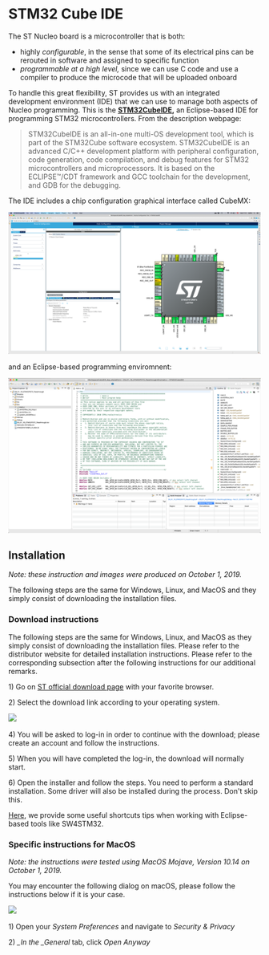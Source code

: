 # STM32 Cube IDE

The ST Nucleo board is a microcontroller that is both:

* highly _configurable_, in the sense that some of its electrical pins can be rerouted in software and assigned to specific function
* _programmable at a high level,_ since we can use C code and use a compiler to produce the microcode that will be uploaded onboard

To handle this great flexibility, ST provides us with an integrated development environment \(IDE\) that we can use to manage both aspects of Nucleo programming. This is the [**STM32CubeIDE**](https://www.st.com/en/development-tools/stm32cubeide.html)**,** an Eclipse-based IDE for programming STM32 microcontrollers. From the description webpage:

> STM32CubeIDE is an all-in-one multi-OS development tool, which is part of the STM32Cube software ecosystem. STM32CubeIDE is an advanced C/C++ development platform with peripheral configuration, code generation, code compilation, and debug features for STM32 microcontrollers and microprocessors. It is based on the ECLIPSE™/CDT framework and GCC toolchain for the development, and GDB for the debugging.

The IDE includes a chip configuration graphical interface called CubeMX:

![](../../.gitbook/assets/screenshot-2019-09-25-at-17.51.49-1-1.png)

and an Eclipse-based programming enviromnent:

![Figure: Screenshot of STM32CubeIDE.](../../.gitbook/assets/screenshot-2019-09-25-at-12.18.18-1.png)

## Installation

_Note: these instruction and images were produced on October 1, 2019._

The following steps are the same for Windows, Linux, and MacOS and they simply consist of downloading the installation files.

### Download instructions

The following steps are the same for Windows, Linux, and MacOS as they simply consist of downloading the installation files. Please refer to the distributor website for detailed installation instructions. Please refer to the corresponding subsection after the following instructions for our additional remarks.

1\) Go on [ST official download page](https://www.st.com/en/development-tools/stm32cubeide.html) with your favorite browser.

2\) Select the download link according to your operating system.

![](../../.gitbook/assets/screenshot-2019-09-25-at-12.14.38-2-1.png)

4\) You will be asked to log-in in order to continue with the download; please create an account and follow the instructions.

5\) When you will have completed the log-in, the download will normally start.

6\) Open the installer and follow the steps. You need to perform a standard installation. Some driver will also be installed during the process. Don't skip this.

[Here](tips.md), we provide some useful shortcuts tips when working with Eclipse-based tools like SW4STM32.

### Specific instructions for MacOS

_Note: the instructions were tested using MacOS Mojave, Version 10.14 on October 1, 2019._

You may encounter the following dialog on macOS, please follow the instructions below if it is your case.

![](../../.gitbook/assets/screenshot-2019-09-25-at-17.06.48-1.png)

1\) Open your _System Preferences_ and navigate to _Security & Privacy_

2\) _\_In the \_General_ tab, click _Open Anyway_

